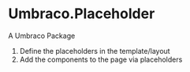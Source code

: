 # Umbraco.Placeholder
A Umbraco Package

1. Define the placeholders in the template/layout
2. Add the components to the page via placeholders
